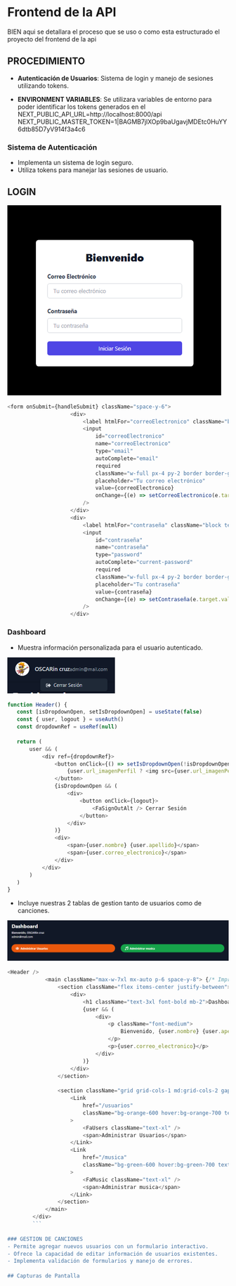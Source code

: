 # Frontend de la API
BIEN aqui se detallara el proceso que se uso o como esta estructurado el proyecto del frontend de la api

## PROCEDIMIENTO

- **Autenticación de Usuarios**: Sistema de login y manejo de sesiones utilizando tokens.

- **ENVIRONMENT VARIABLES**: Se utilizara variables de entorno para poder identificar los tokens generados en el
                             NEXT_PUBLIC_API_URL=http://localhost:8000/api
                             NEXT_PUBLIC_MASTER_TOKEN=1|BAGMB7jlXOp9baUgavjMDEtc0HuYY6dtb85D7yV914f3a4c6

### Sistema de Autenticación
- Implementa un sistema de login seguro.
- Utiliza tokens  para manejar las sesiones de usuario.


## LOGIN 
![LOGIN](./src/app/ss/login.png)

```javascript
<form onSubmit={handleSubmit} className="space-y-6">
                    <div>
                        <label htmlFor="correoElectronico" className="block text-gray-700 font-bold mb-2">Correo Electrónico</label> {/* Added label */}
                        <input
                            id="correoElectronico"
                            name="correoElectronico"
                            type="email"
                            autoComplete="email"
                            required
                            className="w-full px-4 py-2 border border-gray-300 rounded-md focus:outline-none focus:ring-indigo-500 focus:border-indigo-500"
                            placeholder="Tu correo electrónico"
                            value={correoElectronico}
                            onChange={(e) => setCorreoElectronico(e.target.value)}
                        />
                    </div>
                    <div>
                        <label htmlFor="contraseña" className="block text-gray-700 font-bold mb-2">Contraseña</label> {/* Added label */}
                        <input
                            id="contraseña"
                            name="contraseña"
                            type="password"
                            autoComplete="current-password"
                            required
                            className="w-full px-4 py-2 border border-gray-300 rounded-md focus:outline-none focus:ring-indigo-500 focus:border-indigo-500"
                            placeholder="Tu contraseña"
                            value={contraseña}
                            onChange={(e) => setContraseña(e.target.value)}
                        />
                    </div>
```

### Dashboard
- Muestra información personalizada para el usuario autenticado.

![ENCABEZADO DE USUARIO](./src/app/ss/header.png)

```javascript
function Header() {
   const [isDropdownOpen, setIsDropdownOpen] = useState(false)
   const { user, logout } = useAuth()
   const dropdownRef = useRef(null)

   return (
       user && (
           <div ref={dropdownRef}>
               <button onClick={() => setIsDropdownOpen(!isDropdownOpen)}>
                   {user.url_imagenPerfil ? <img src={user.url_imagenPerfil} alt="Foto" /> : <FaUserCircle />}
               </button>
               {isDropdownOpen && (
                   <div>
                       <button onClick={logout}>
                           <FaSignOutAlt /> Cerrar Sesión
                       </button>
                   </div>
               )}
               <div>
                   <span>{user.nombre} {user.apellido}</span>
                   <span>{user.correo_electronico}</span>
               </div>
           </div>
       )
   )
}
```


- Incluye nuestras 2 tablas de gestion tanto de usuarios como de canciones.


![DASHBOARD](./src/app/ss/Dashboardsongs.png)

``` javascript
<Header />
            <main className="max-w-7xl mx-auto p-6 space-y-8"> {/* Improved main section */}
                <section className="flex items-center justify-between">
                    <div>
                        <h1 className="text-3xl font-bold mb-2">Dashboard</h1>
                        {user && (
                            <div>
                                <p className="font-medium">
                                    Bienvenido, {user.nombre} {user.apellido}
                                </p>
                                <p>{user.correo_electronico}</p>
                            </div>
                        )}
                    </div>
                </section>

                <section className="grid grid-cols-1 md:grid-cols-2 gap-8"> {}
                    <Link
                        href="/usuarios"
                        className="bg-orange-600 hover:bg-orange-700 text-white font-bold py-3 px-6 rounded-full flex items-center space-x-2 transition duration-300 ease-in-out transform hover:scale-105"
                    >
                        <FaUsers className="text-xl" />
                        <span>Administrar Usuarios</span>
                    </Link>
                    <Link
                        href="/musica"
                        className="bg-green-600 hover:bg-green-700 text-white font-bold py-3 px-6 rounded-full flex items-center space-x-2 transition duration-300 ease-in-out transform hover:scale-105"
                    >
                        <FaMusic className="text-xl" />
                        <span>Administrar musica</span>
                    </Link>
                </section>
            </main>
        </div>
        ```

### GESTION DE CANCIONES
- Permite agregar nuevos usuarios con un formulario interactivo.
- Ofrece la capacidad de editar información de usuarios existentes.
- Implementa validación de formularios y manejo de errores.

## Capturas de Pantalla

